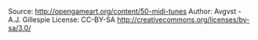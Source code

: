 Source: http://opengameart.org/content/50-midi-tunes
Author: Avgvst - A.J. Gillespie
License: CC-BY-SA http://creativecommons.org/licenses/by-sa/3.0/
